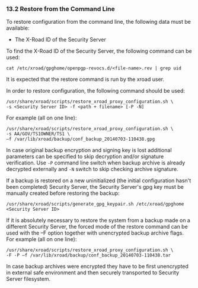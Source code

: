 ### 13.2 Restore from the Command Line

To restore configuration from the command line, the following data must be available:

-   The X-Road ID of the Security Server

To find the X-Road ID of the Security Server, the following command can be used:

    cat /etc/xroad/gpghome/openpgp-revocs.d/<file-name>.rev | grep uid

It is expected that the restore command is run by the xroad user.

In order to restore configuration, the following command should be used:

    /usr/share/xroad/scripts/restore_xroad_proxy_configuration.sh \
    -s <Security Server ID> -f <path + filename> [-P -N]

For example (all on one line):

    /usr/share/xroad/scripts/restore_xroad_proxy_configuration.sh \
    -s AA/GOV/TS1OWNER/TS1 \
    –f /var/lib/xroad/backup/conf_backup_20140703-110438.gpg

In case original backup encryption and signing key is lost additional parameters can be specified to skip decryption and/or
signature verification. Use `-P` command line switch when backup archive is already decrypted externally and `-N` switch to
skip checking archive signature.

If a backup is restored on a new uninitialized (the initial configuration hasn't been completed) Security Server, the
Security Server's gpg key must be manually created before restoring the backup:

    /usr/share/xroad/scripts/generate_gpg_keypair.sh /etc/xroad/gpghome <Security Server ID>

If it is absolutely necessary to restore the system from a backup made on a different Security Server, the forced mode
of the restore command can be used with the –F option together with unencrypted backup archive flags. For example (all on one line):

    /usr/share/xroad/scripts/restore_xroad_proxy_configuration.sh \
    -F -P –f /var/lib/xroad/backup/conf_backup_20140703-110438.tar

In case backup archives were encrypted they have to be first unencrypted in external safe environment and then securely
transported to Security Server filesystem.